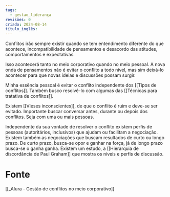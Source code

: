 ```yaml
---
tags:
  - gestao_liderança
revisões: 0
criado: 2024-08-14
título_inglês:
---
```

Conflitos irão sempre existir quando se tem entendimento diferente do que acontece, incompatibilidade de pensamentos e desacordo das atitudes, comportamentos e expectativas. 

Isso acontecerá tanto no meio corporativo quando no meio pessoal. A nova onda de pensamentos não é evitar o conflito a todo nível, mas sim deixá-lo acontecer para que novas ideias e discussões possam surgir. 

Minha essência pessoal é evitar o conflito independente dos [[Tipos de conflitos]]. Também busco resolvê-lo com algumas das [[Técnicas para tratativa de conflitos]].

Existem [[Vieses inconscientes]],  de que o conflito é ruim e deve-se ser evitado. Importante buscar conversar antes, durante ou depois dos conflitos. Seja com uma ou mais pessoas.

Independente da sua vontade de resolver o conflito existem perfis de pessoas (autoritários, inclusivos) que ajudam ou facilitam a negociação. Existem também as negociações que buscam resultados de curto ou longo prazo. De curto prazo, busca-se opor e ganhar na força, já de longo prazo busca-se o ganha ganha.  Existem um estudo, a [[Hierarquia de discordância de Paul Graham]] que mostra os níveis e perfis de discussão. 

# Fonte
[[_Alura - Gestão de conflitos no meio corporativo]]